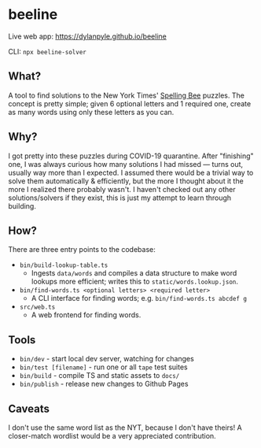 # beeline

Live web app: https://dylanpyle.github.io/beeline

CLI: `npx beeline-solver`

## What?

A tool to find solutions to the New York Times' [Spelling
Bee](https://www.nytimes.com/puzzles/spelling-bee) puzzles. The concept is
pretty simple; given 6 optional letters and 1 required one, create as many words
using only these letters as you can.

## Why?

I got pretty into these puzzles during COVID-19 quarantine. After "finishing" one,
I was always curious how many solutions I had missed — turns out, usually way
more than I expected. I assumed there would be a trivial way to solve them
automatically & efficiently, but the more I thought about it the more I realized
there probably wasn't. I haven't checked out any other solutions/solvers if they
exist, this is just my attempt to learn through building.

## How?

There are three entry points to the codebase:

- `bin/build-lookup-table.ts`
  - Ingests `data/words` and compiles a data structure to make word lookups more
    efficient; writes this to `static/words.lookup.json`.
- `bin/find-words.ts <optional letters> <required letter>`
  - A CLI interface for finding words; e.g. `bin/find-words.ts abcdef g`
- `src/web.ts`
  - A web frontend for finding words.

## Tools

- `bin/dev` - start local dev server, watching for changes
- `bin/test [filename]` - run one or all `tape` test suites
- `bin/build` - compile TS and static assets to `docs/`
- `bin/publish` - release new changes to Github Pages

## Caveats

I don't use the same word list as the NYT, because I don't have theirs! A
closer-match wordlist would be a very appreciated contribution.
